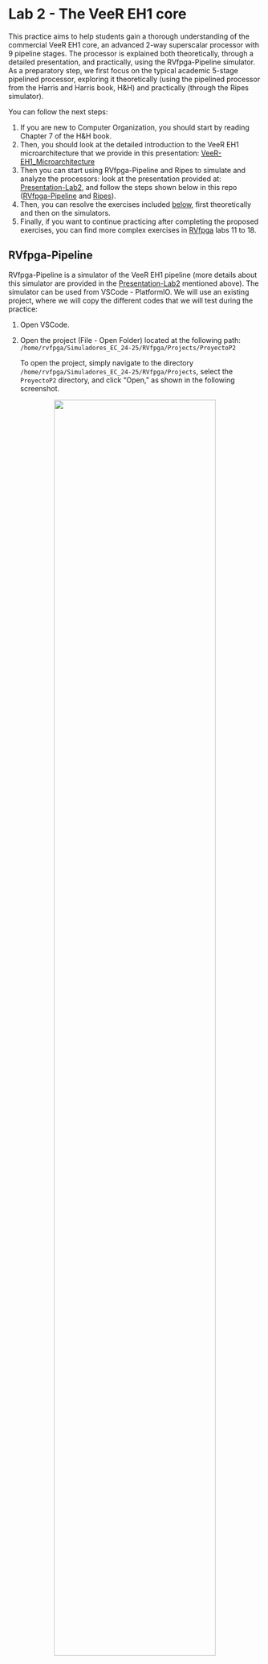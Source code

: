 # Lab 2 - The VeeR EH1 core
This practice aims to help students gain a thorough understanding of the commercial VeeR EH1 core, an advanced 2-way superscalar processor with 9 pipeline stages. The processor is explained both theoretically, through a detailed presentation, and practically, using the RVfpga-Pipeline simulator. As a preparatory step, we first focus on the typical academic 5-stage pipelined processor, exploring it theoretically (using the pipelined processor from the Harris and Harris book, H&H) and practically (through the Ripes simulator). 

You can follow the next steps:
1. If you are new to Computer Organization, you should start by reading Chapter 7 of the H&H book.
2. Then, you should look at the detailed introduction to the VeeR EH1 microarchitecture that we provide in this presentation: [VeeR-EH1_Microarchitecture](https://drive.google.com/file/d/1rSlwCzcHD4F_S4YFLCFn3L0VNXH_sv7L/view?usp=drive_link)
3. Then you can start using RVfpga-Pipeline and Ripes to simulate and analyze the processors: look at the presentation provided at: [Presentation-Lab2](https://drive.google.com/file/d/1LVfQ7ZxzACyaZoCJrFv6PCeGkGhF5cuW/view?usp=sharing), and follow the steps shown below in this repo ([RVfpga-Pipeline](https://github.com/artecs-group/RVfpga-sim-addons/tree/main/Computer_Organization/Lab2#rvfpga-pipeline) and [Ripes](https://github.com/artecs-group/RVfpga-sim-addons/tree/main/Computer_Organization/Lab2#ripes)).
5. Then, you can resolve the exercises included [below](https://github.com/artecs-group/RVfpga-sim-addons/tree/main/Computer_Organization/Lab2#exercise-0), first theoretically and then on the simulators.
6. Finally, if you want to continue practicing after completing the proposed exercises, you can find more complex exercises in [RVfpga](https://university.imgtec.com/rvfpga-el2-v3-0-english-downloads-page/) labs 11 to 18.

## RVfpga-Pipeline
RVfpga-Pipeline is a simulator of the VeeR EH1 pipeline (more details about this simulator are provided in the [Presentation-Lab2](https://drive.google.com/file/d/1LVfQ7ZxzACyaZoCJrFv6PCeGkGhF5cuW/view?usp=sharing) mentioned above). The simulator can be used from VSCode - PlatformIO. We will use an existing project, where we will copy the different codes that we will test during the practice:

1. Open VSCode.
2. Open the project (File - Open Folder) located at the following path: ```/home/rvfpga/Simuladores_EC_24-25/RVfpga/Projects/ProyectoP2```

    To open the project, simply navigate to the directory ```/home/rvfpga/Simuladores_EC_24-25/RVfpga/Projects```, select the ```ProyectoP2``` directory, and click “Open,” as shown in the following screenshot.

<p align="center">
  <img src="Images/OpenFolder.png" width=80% height=80%>
</p>

3. Open the editor in VSCode to view the assembly code of the project called ```Programa.S```

<p align="center">
  <img src="Images/ProgramS.png" width=80% height=80%>
</p>

4. Open the ```platformio.ini``` file and update the path to the RVfpga-Pipeline simulator. To do this, replace the following line:

```
board_debug.verilator.binary = /home/rvfpga/Simuladores_EC_24-25/RVfpga/verilatorSIM_Pipeline/Vrvfpgasim
```

For this one:

```
board_debug.verilator.binary = /home/rvfpga/Simuladores_EC_24-25/RVfpga/verilatorSIM_Pipeline/OriginalBinaries/RVfpga-Pipeline_Ubuntu
```

5. Open the PlatformIO tab and click on the task ```RVfpga-ViDBo/Pipeline```. The simulator will start executing the code (you can see it in the Explorer, inside the ```src``` directory).

<p align="center">
  <img src="Images/RVfpgaVidboPipeline.png" width=40% height=40%>
</p>

6. The simulator starts executing the program continuously without stopping, and it only stops when instruction ```and zero, t4, t5``` reaches the Decode stage (note that this instruction has no effect at all in the architectural state of the processor). In the program provided in this project (```ProyectoP2```) this instruction is included before the ```REPEAT``` loop (see the program above). (If the target program does not have the ```and zero, t4, t5``` instruction, you must add it at the point where you want execution to stop; typically, we place this instruction before entering the loop where the fragment we want to analyze is located.) For example, the following figure shows the simulator at the point where it stops execution for this program, as instruction ```and zero, t4, t5``` has reached the Decode Stage. After the figure of the simulator, we also include the simplified version of the VeeR EH1 microarchitecture, which helps understanding the signals included in the simulator (for more details you can look at the presentations provided in this lab: [VeeR-EH1_Microarchitecture](https://drive.google.com/file/d/1rSlwCzcHD4F_S4YFLCFn3L0VNXH_sv7L/view?usp=drive_link) and [Presentation-Lab2](https://drive.google.com/file/d/1LVfQ7ZxzACyaZoCJrFv6PCeGkGhF5cuW/view?usp=sharing)).

<p align="center">
  <img src="Images/RVfpgaPipeline1.png" width=100% height=100%>
</p>

<p align="center">
  <img src="Images/Eh1_Simplified.png" width=90% height=90%>
</p>

7. Execute cycle by cycle by clicking the ```+ 1 Cycle``` button on the right bottom corner of the simulator window and observe how the program's instructions flow through the VeeR EH1 pipeline.

8. Usually, the programs that we simulate will consist of a loop where the instructions we want to analyze are located. It is important to analyze an iteration that is not the first one (typically from the third iteration on), as some processor structures (branch predictor, instruction cache, etc.) have not yet been “trained” and might obscure the situations we want to analyze. For example, the following figure shows the simulator at the point where instructions from the third, fourth and fifth iterations are executing (see that the cycles count is Cycles=26).

<p align="center">
  <img src="Images/RVfpgaPipeline2.png" width=100% height=100%>
</p>

9. Let's analyze what the simulator shows in the previous figure:

- **WRITE-BACK stage**
	- *Way-0*: Instruction ```mul t0, t3, t4``` (3rd iteration) is writting its result to the Register File (```waddr0=5``` as register ```t0``` corresponds to x5, ```wen0=1``` as writting is enabled, and ```wd0=6``` which is the result of the first multiplication, 3*2).
 	- *Way-1*: Empty.
- **COMMIT stage**
	- *Way-0*: Instruction ```mul t1, t5, t6``` (3rd iteration) propagates the result in signal ```i0_result_e4_final=4```, which is the result of the second multiplication (2*2).
 	- *Way-1*: Instruction ```addi t2, t2, -1``` (3rd iteration) propagates the result in signal ```i1_result_e4_final=0xFFFC```, which is the result of this instruction in the third iteration of the loop (0xFFFF - 1 - 1 - 1).
- **EX3/DC3/M3 stage**
	- *Way-0*: Instruction ```bne t2, zero, REPEAT``` (3rd iteration).
 	- *Way-1*: Instruction ```mul t0, t3, t4``` (4th iteration) has just obtained the result of the multiplication (```exu_mul_result_e3=6```).
- **EX2/DC2/M2 stage**
	- *Way-0*: Instruction ```mul t1, t5, t6``` (4th iteration).
 	- *Way-1*: Instruction ```addi t2, t2, -1``` (4th iteration).
- **EX1/DC1/M1 stage**
	- *Way-0*: Instruction ```bne t2, zero, REPEAT``` (4th iteration).
 	- *Way-1*: Instruction ```mul t0, t3, t4``` (5th iteration).
- **DECODE stage**
	- *Way-0*: Instruction ```mul t1, t5, t6``` (5th iteration).
 	- *Way-1*: Instruction ```addi t2, t2, -1``` (5th iteration).


10. To stop the simulator, we must close the simulation window and then, in VSCode, click on the Terminal window located at the bottom of the application and press Ctrl+c three times.

## Ripes
As we saw in the first lab, Ripes allows simulating many aspects of computer organization, structure, and architecture. In this lab, we will use it to visualize the execution of programs in the 5-stage pipeline simulated by Ripes (more details about this simulator are provided in the [Presentation-Lab2](https://drive.google.com/file/d/1LVfQ7ZxzACyaZoCJrFv6PCeGkGhF5cuW/view?usp=sharing) mentioned above).

Ripes offers different processor models, and we are interested in using the 5-stage pipelined processor, which is very similar to the one studied in theory. To configure Ripes for this processor, follow these steps:

1. Start the simulator as in Lab 1.
2. Open the Processor tab and in the ```Select Processor``` icon, choose the processor with the following characteristics:
        - Fully pipelined 5-stage processor: "5-stage processor".
        - RISC-V base instruction set plus M extension.
        - Extended layout.

<p align="center">
  <img src="Images/SelectProc.png" width=60% height=60%>
</p>

3. Add the signal values view in the ```View``` tab.

<p align="center">
  <img src="Images/View.png" width=40% height=40%>
</p>


## Exercise 0
Please reproduce and analyze all the examples provided in the presentation provided above ([Presentation-Lab2](https://drive.google.com/file/d/1LVfQ7ZxzACyaZoCJrFv6PCeGkGhF5cuW/view?usp=sharing)), both in Ripes and RVfpga-Pipeline. Verify that the diagrams and CPIs indicated in the presentation match what you get in the simulations. You need to simulate the following examples:

- Ripes:

    * Program without dependencies
    * Data hazard: consecutive add-add instructions
    * Control hazard

    To simulate the programs in Ripes, you simply need to copy the codes from the presentation into the editor.

- RVfpga-Pipeline:

    * Program without dependencies
    * Structural hazard: consecutive mul-mul instructions
    * Data hazard: consecutive add-add instructions
    * Data hazard - Multi-cycle instructions: mul-add
    * Control hazard

    To simulate the programs in RVfpga-Pipeline, follow these steps:

    1. Open the project called ```ProyectoP2``` in VSCode.
    2. Copy the codes from the presentation into the file ```src/Programa.S```
    3. Set the path for the simulator in the ```platformio.ini``` file. In this lab, we will use the RVfpga-Pipeline simulator. To select it, change the first line shown next for the second one:

       ```board_debug.verilator.binary = /home/rvfpga/Simuladores_EC_24-25/RVfpga/verilatorSIM_Pipeline/Vrvfpgasim```

       ```board_debug.verilator.binary = /home/rvfpga/Simuladores_EC_24-25/RVfpga/verilatorSIM_Pipeline/OriginalBinaries/RVfpga-Pipeline_Ubuntu```

## Exercise 1
Consider the 5-stage pipelined RISC-V processor from Harrys & Harrys book (H&H). The following code is executed on this processor:

```
.text
main:
li x3, 0x4
li x4, 0x6
add x2, x3, x4
sub x5, x2, x3
or  x6, x2, x5
```

Answer the following questions:

a. Identify the data dependencies that exist in the code and explain how they are resolved in the processor.

b. If there were no forwarding hardware, how could the dependencies be resolved by software?

c. On the figure below (obtained from H&H), indicate the values of the data and control signals in the EX, MEM, and WB stages during the cycle when the ```add``` instruction is in the WB stage.

<p align="center">
  <img src="Images/ProcessorHH.png" width=90% height=90%>
</p>

d. Simulate the program in Ripes and confirm if your answer to the previous item is correct.


**SOLUTION:**
In general, we do not include solutions for the exercises in this repository; however, in this exercise, we exceptionally show next partial solutions for items c and d as an example. In case you want to obtain the remaining solutions, please contact ```dani02@ucm.es```.

*c. On the figure below (obtained from H&H), indicate the values of the data and control signals in the EX, MEM, and WB stages during the cycle when the ```add``` instruction is in the WB stage.*

<p align="center">
  <img src="Images/Solution_1-c.png" width=90% height=90%>
</p>

*d. Simulate the program in Ripes and confirm if your answer to the previous item is correct.*

<p align="center">
  <img src="Images/Solution_1-d.png" width=90% height=90%>
</p>



## Exercise 2
Consider the 5-stage pipelined RISC-V processor from Harrys & Harrys book (H&H). The following code is executed on this processor:

```
.data
v: .word 1, 10
.text
main:
la x1 , v
li x2, 0x2
li x3, 0x4
lw x2, 4(x1)
sub x5, x2, x3
or  x6, x2, x5
```

Answer the following questions:

a. Identify the data dependencies that exist in the code and explain how they are resolved in the processor.

b. If there were no forwarding hardware, how could the dependencies be resolved by software?

c. On the figure below (obtained from H&H), indicate the values of the data and control signals in the 5 pipeline stages during the cycle when the ```lw``` instruction is in the WB stage.

<p align="center">
  <img src="Images/ProcessorHH.png" width=90% height=90%>
</p>

d. Simulate the program in Ripes and confirm if your answer to the previous item is correct.


## Exercise 3
Consider the 5-stage pipelined RISC-V processor from Harrys & Harrys book (H&H). The following code is executed on this processor:

```
.text
main:
li x1, 0x8
li x2, 0x8
li x3, 0x4
beq x2, x1, ELSE
IF:	
   sub x5, x2, x3
    or  x6, x2, x5
    beq x0, x0, END
ELSE:
   add x5, x2, x3
    and x6, x2, x5
END:
nop
```

Answer the following questions:

a. Identify the data dependencies that exist in the code and explain how they are resolved in the processor.

b. On the figure below (obtained from H&H), indicate the values of the data and control signals in the 5 pipeline stages during the cycle when the ```beq``` instruction is in the EX stage.

<p align="center">
  <img src="Images/ProcessorHH.png" width=90% height=90%>
</p>

c. Simulate the program in Ripes and confirm if your answer to the previous item is correct.


## Exercise 4
Given the following code, which calculates the factorial of the number stored in register t0 (it is assumed to always be an integer greater than 1) and stores the result in the same t0 register:

```
.text
main:

addi t0, x0, 4
addi t1, x0, 1
addi t2, t0, -1

NEXT:
ble t2, t1, END
mul t0, t0, t2
addi t2, t2, -1
j NEXT

END:

addi t1, x0, 0
addi t0, x0, 0
```

a. Complete the timing diagram of the program in the 5-stage pipelined RISC-V processor from H&H. Assume that the processor has extended the ALU to perform multiplication with a latency of 1 cycle; that is, the ```mul``` instruction executes just like any other arithmetic-logical instruction.

b. Identify the structural, data, and control hazards on the diagram, clearly marking them and explaining how the processor handles each one.

c. Simulate the program in Ripes and indicate the values of the data and control signals in cycle 5 of the program execution. Also, specify which instruction is in each stage.


## Exercise 5
Consider the RISC-V VeeR EH1 processor. The processor has all configurable features enabled (pipelined execution, superscalar execution, Gshare branch predictor, etc.), except for the Secondary ALU. The following program is executed on this processor:

```
.globl main

.section .midccm
D: .space 16

.text
main:

li t2, 0x080                  # Disable Secondary ALUs
csrrs t1, 0x7F9, t2

la t0, D

li t1, 0x2					
sw t1, (t0)				# D[0] = 2
li t1, 0x4					
sw t1, 4(t0)				# D[1] = 4
li t1, 0x3					
sw t1, 8(t0)				# D[2] = 3
li t1, 0x5					
sw t1, 12(t0)				# D[3] = 5

li s1, 4
mv s2, zero

and zero,t4,t5

for:
   slli t3 ,s2 ,2
   add t2 ,t0 ,t3
   lw s3 , 0(t2)
   lw s4 , 4(t2)
   add s3 ,s3 ,s4
   sw s3 , 0(t2)
   addi s2 ,s2 ,1
   bne s2,s1,for
end:

REPEAT:
   beq  zero, zero, REPEAT  # Repeat the loop
```

Answer the following questions about the ```for``` loop and confirm them in RVfpga-Pipeline. Analyze an iteration from the second one onward, avoiding the first iteration where there are instruction cache misses and the branch predictor is not yet properly trained.

a. Identify the hazards that occur and explain how this processor handles them.

b. Draw the timing diagram for the second iteration of the loop.

c. Calculate the CPI (Cycles Per Instruction) of the loop.

d. Reorder the code to try to improve performance. Calculate the new CPI.

e. Recalculate the CPI of the loop assuming that the Secondary ALU available in the Commit stage is activated and that the code is reordered as per the previous step.

f. Indicate on the following figure where each instruction is and the values of the various signals of the VeeR EH1 processor in the cycle when the first load instruction is in the Write-Back stage.

<p align="center">
  <img src="Images/VeeReh1.png" width=90% height=90%>
</p>


**SOLUTION:**
In general, we do not include solutions for the exercises in this repository; however, in this exercise, we exceptionally show next partial solutions for item f as an example. In case you want to obtain the remaining solutions, please contact ```dani02@ucm.es```.

*f. Indicate on the following figure where each instruction is and the values of the various signals of the VeeR EH1 processor in the cycle when the first load instruction is in the Write-Back stage.*

<p align="center">
  <img src="Images/Solution_5-f_Simulator.png" width=90% height=90%> 
</p>

<p align="center">
  <img src="Images/Solution_5-f.png" width=90% height=90%>
</p>


## Exercise 6
In the VeeR EH1 processor, the following code is to be executed:

```
for ( n = 0; n < 8; n ++ ) {
    for ( k = 0; k < 3; k ++ ) {
    Salida[n] += Filtro[k] * Entrada[n + k];
    }
}
```

To achieve the highest performance in executing this program on the VeeR EH1 processor, the following assembly implementation is decided:

```
.globl main

.section .midccm
Entrada: .space 40
Filtro: .space 12
Salida: .space 32

.text
main:

li t2, 0x488 # Disable Superscalar Exec, Sec. ALUs and Branch Pred.
csrrs t1, 0x7F9, t2

la t0, Entrada
li t1, 0x1   				 
sw t1, (t0)   			 
li t1, 0x3   				 
sw t1, 4(t0)   			 
li t1, 0x5   				 
sw t1, 8(t0)   			 
li t1, 0x7   				 
sw t1, 12(t0)   			 
li t1, 0x9   				 
sw t1, 16(t0)   			 
li t1, 0x1   				 
sw t1, 20(t0)   			 
li t1, 0x3   				 
sw t1, 24(t0)   			 
li t1, 0x5   				 
sw t1, 28(t0)   			 
li t1, 0x7   				 
sw t1, 32(t0)   			 
li t1, 0x9   				 
sw t1, 36(t0)   			 

la t0, Filtro
li t1, 0x2   				 
sw t1, (t0)   			 
li t1, 0x3   				 
sw t1, 4(t0)   			 
li t1, 0x4   				 
sw t1, 8(t0)   			 

la t0, Salida
li t1, 0   				 
sw t1, (t0)   			 
li t1, 0   				 
sw t1, 4(t0)   			 
li t1, 0   				 
sw t1, 8(t0)   			 
li t1, 0   				 
sw t1, 12(t0)   			 
li t1, 0   				 
sw t1, 16(t0)   			 
li t1, 0   				 
sw t1, 20(t0)   			 
li t1, 0   				 
sw t1, 24(t0)   			 
li t1, 0   				 
sw t1, 28(t0)   			 

la   x23 , Entrada
la   x24 , Filtro
la   x25 , Salida

li   x22, 0
li   x10, 3

li   x21, 0
li   x11, 8

nop
nop
nop
nop

and zero, t4, t5

loop_n :
	addi x22 , x0 , 0
	loop_k :
    	lw x13 , 0( x23)
    	lw x14 , 0( x24)
    	mul x16 , x13 , x14
    	lw x15 , 0( x25)
    	add x15 , x16 , x15
    	sw x15 , 0( x25)
    	addi x23 , x23 , 4
    	addi x24 , x24 , 4
    	addi x22 , x22 , 1
    	blt x22 , x10 , loop_k
	addi x25 , x25 , 4
	addi x23 , x23 , -8
	addi x24 , x24 , -12
	addi x21 , x21 , 1
	blt x21 , x11 , loop_n


fin:
j fin
```

Solve the following sections, both theoretically and practically on the RVfpga-Pipeline simulator:

a. Draw the execution diagram and calculate the CPI for iteration n=0, k=1, of the loop_k loop, for the program execution on the VeeR EH1 processor, with superscalar execution, the Secondary ALU, and the Gshare branch predictor disabled.

b. Draw the execution diagram and calculate the CPI for iteration n=0, k=1, of the loop_k loop, with superscalar execution enabled. Explain the result.

c. Draw the execution diagram and calculate the CPI for iteration n=0, k=1, of the loop_k loop, with the Gshare branch predictor enabled. Explain the result.

d. Draw the execution diagram and calculate the CPI for iteration n=0, k=1, of the loop_k loop, with the Secondary ALU enabled. Explain the result. Does enabling the Secondary ALU improve the stalls between the loads and multiplication?

e. Reorder the code of the loop_k loop to improve performance as much as possible, and draw the execution diagram and calculate the CPI.

